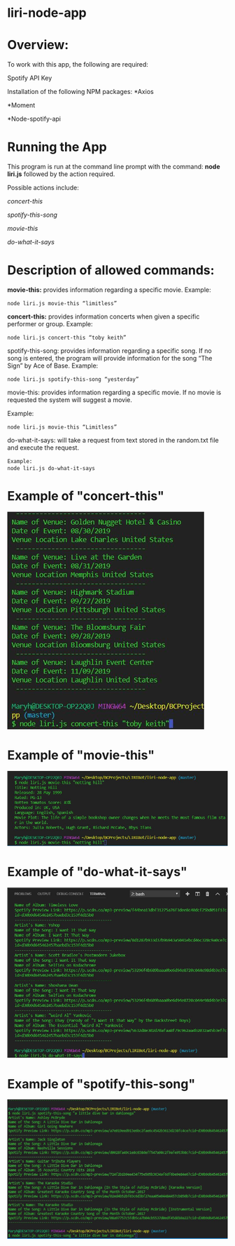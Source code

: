 # liri-node-app

# Overview:

To work with this app, the following are required:

Spotify API Key

Installation of the following NPM packages:
*Axios

*Moment

*Node-spotify-api


# Running the App

This program is run at the command line prompt with the command:
**node liri.js** followed by the action required.

Possible actions include:

_concert-this_

_spotify-this-song_

_movie-this_

_do-what-it-says_


# Description of allowed commands:

__movie-this:__ provides information regarding a specific movie. 
Example:

	node liri.js movie-this “limitless”

__concert-this:__ provides information concerts when given a specific performer or group. 
Example:

	node liri.js concert-this “toby keith”

spotify-this-song: provides information regarding a specific song. If no song is entered, the program will provide information for the song “The Sign” by Ace of Base.
Example:

	node liri.js spotify-this-song “yesterday”

movie-this: provides information regarding a specific movie. If no movie is requested the system will suggest a movie.

Example: 

	node liri.js movie-this “Limitless”

do-what-it-says: will take a request from text stored in the random.txt file and execute the request.

	Example:
	node liri.js do-what-it-says


# Example of "concert-this"
![Example of concert-this code when called](images/concert-this.jpg)

# Example of "movie-this"
![Example of movie-this code when called](images/movie-this.jpg)

# Example of "do-what-it-says"
![Example of do-what-it-says code when called](images/do-what-I-Say.jpg)

# Example of "spotify-this-song"
![Example of spotify-this-song code when called](images/spotify-this-song.jpg)

